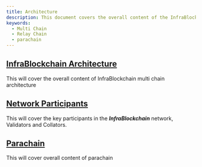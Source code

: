 ```yaml
---
title: Architecture
description: This document covers the overall content of the InfraBlockchain architecture.
keywords:
  - Multi Chain
  - Relay Chain
  - parachain
--- 
```


## [InfraBlockchain Architecture](./architecture.md)

This will cover the overall content of InfraBlockchain multi chain architecture

## [Network Participants](./network-participants.md)

This will cover the key participants in the ***InfraBlockchain*** network, Validators and Collators. 

## [Parachain](./parachain/)

This will cover overall content of parachain

